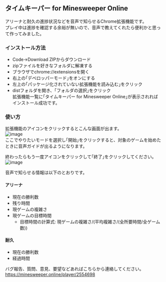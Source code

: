 ## タイムキーパー for Minesweeper Online

アリーナと耐久の進捗状況などを音声で知らせるChrome拡張機能です。  
プレイ中は進捗を確認する余裕が無いので、音声で教えてくれたら便利かと思って作ってみました。  

### インストール方法
- Code→Download ZIPからダウンロード  
- zipファイルを好きなフォルダに解凍する  
- ブラウザでchrome://extensionsを開く  
- 右上の｢デベロッパーモード｣をオンにする  
- 左上の｢パッケージ化されていない拡張機能を読み込む｣をクリック  
- distフォルダを開き、｢フォルダの選択｣をクリック  
拡張機能一覧に｢タイムキーパー for Minesweeper Online｣が表示されればインストール成功です。  

### 使い方
拡張機能のアイコンをクリックするとこんな画面が出ます。  
![image](https://github.com/nagaogn/tkmine/assets/123641522/30b9cc22-ad78-4c57-ae82-00ae6bb78e78)  
ここでやりたいモードを選択し｢開始｣をクリックすると、対象のゲームを始めたときに音声ガイドが出るようになります。  

終わったらもう一度アイコンをクリックして｢終了｣をクリックしてください。  
![image](https://github.com/nagaogn/tkmine/assets/123641522/11fe72ad-f4eb-4d11-a2f6-a03758956a95)  

音声で知らせる情報は以下のとおりです。  

#### アリーナ
- 現在の勝利数  
- 残り時間  
- 現ゲームの複雑さ  
- 現ゲームの目標時間  
  - 目標時間の計算式: 現ゲームの複雑さ/(平均複雑さ/(全所要時間/全ゲーム数))
#### 耐久
- 現在の勝利数  
- 経過時間  

バグ報告、質問、意見、要望などあればこちらから連絡してください。  
https://minesweeper.online/player/2554698  
